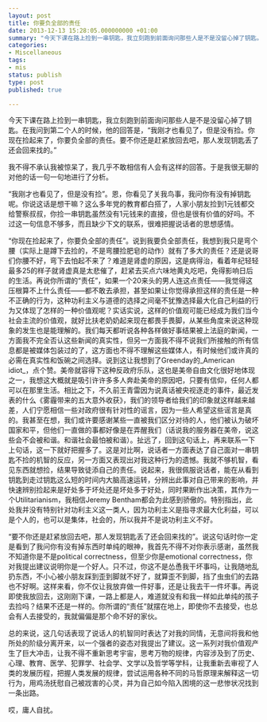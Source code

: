 ```yaml
---
layout: post
title: 你要负全部的责任
date: 2013-12-13 15:28:05.000000000 +01:00
summary: "今天下课在路上捡到一串钥匙，我立刻跑到前面询问那些人是不是没留心掉了钥匙。"
categories:
- Miscellaneous
tags:
- mis
status: publish
type: post
published: true

---
```


今天下课在路上捡到一串钥匙，我立刻跑到前面询问那些人是不是没留心掉了钥匙。在我问到第二个人的时候，他的回答是，“我刚才也看见了，但是没有捡。你现在捡起来了，你要负全部的责任。要不你还是赶紧放回去吧，那人发现钥匙丢了还会回来找的。”

我不得不承认我被惊呆了，我几乎不敢相信有人会有这样的回答。于是我很无聊的对他的话一句一句地进行了分析。

“我刚才也看见了，但是没有捡”。恩，你看见了关我鸟事，我问你有没有掉钥匙呢。你说这话是想干嘛？这么多年党的教育都白搭了，人家小朋友捡到1元钱都交给警察叔叔，你捡一串钥匙虽然没有1元钱来的直接，但也是很有价值的好吗。不过这一句信息不够多，而且缺少下文的联系，很难把握说话者的思想感情。

“你现在捡起来了，你要负全部的责任”。说到我要负全部责任，我想到我只是弯个腰（实际上是蹲下去捡的，不是弯腰捡肥皂的动作）就有了多大的责任？还是说哥们你腰不好，弯下去怕起不来了？难道是肾虚的原因，这是病得治，看着年纪轻轻最多25的样子就肾虚真是太悲催了，赶紧去买点六味地黄丸吃吧，免得影响日后的生活。再说你所谓的“责任”，如果一个20来头的男人连这点责任——我觉得这压根算不上什么责任——都不敢去承担，甚至如果让你觉得承担这样的责任是一种不正确的行为，这种功利主义与道德的选择之间毫不犹豫选择最大化自己利益的行为又体现了怎样的一种价值观呢？实话实说，这样的价值观可能已经成为我们当今社会主流的价值观，就好比扶老奶奶起来现在都畏手畏脚，从某些角度来说这种现象的发生也是能理解的。我们每天都听说各种各样做好事结果被上法庭的新闻，一方面我不完全否认这些新闻的真实性，但另一方面我不得不说我们所接触的所有信息都是被媒体包装过的了，这方面也不得不理解这些媒体人，有时候他们或许真的必需在真实性和饭碗之间选择。说到这让我想到了Greenday的_American idiot_，点个赞。美帝就容得下这种反政府乐队，这也是美帝自由文化很好地体现之一，我想这大概就是吸引许许多多人奔赴美帝的原因吧，只要有信仰，任何人都可以在那里生活。相比之下，不久前王青雷因为说真话被央视逐走的事件，最近发表的什么《雾霾带来的五大意外收获》，我们的领导者给我们的印象就这样越来越差，人们宁愿相信一些对政府很有针对性的谣言，因为一些人希望这些谣言是真的。我甚至在想，我们或许要感谢某些一直被我们区分对待的人，他们被认为破坏国家和平，但他们一直做的事都好像是在弄醒我们（话说我的服务器在美帝，说这些会不会被和谐。和谐社会最怕被和谐）。扯远了，回到这句话上，再来联系一下上句话，这一下就好把握多了。这是对比啊，说话者一方面表达了自己面对一串钥匙不捡的机智的反应，另一方面又表现出对我这种行为的遗憾。我就不够机智，看见东西就想捡，结果导致徒添自己的责任。说起来，我很佩服说话者，能在从看到钥匙到走过钥匙这么短的时间内大脑高速运转，分辨出此事对自己带来的影响，并快速辨别捡起来是好处多于坏处还是坏处多于好处，同时果断作出决策，其作为一个Utilitarianism，我相信Jeremy Bentham都会为此感到骄傲的。特别指出，此处我并没有特别针对功利主义这一类人，因为功利主义是指寻求最大化利益，可以是个人的，也可以是集体，社会的，所以我并不是说功利主义不好。

“要不你还是赶紧放回去吧，那人发现钥匙丢了还会回来找的”。说这句话时你一定是看到了我问你有没有掉东西时单纯的眼神，我首先不得不对你表示感谢，虽然我不知道你是不是political correctness，但至少你是emotional correctness，你对我提出建议说明你是一个好人。只不过，你这不是怂恿我干坏事吗，让我随地乱扔东西，不小心被小朋友踩到歪到脚就不好了，就算歪不到脚，挡了虫虫们的去路也不好啊。这样来看，你不仅让我放弃做一件好事，还是让我去干一件坏事。再说即使我放回去，这刚刚下课，一路上都是人，难道就没有和我一样如此单纯的孩子去捡吗？结果不还是一样的。你所谓的“责任”就摆在地上，即使你不去接受，也总会有人去接受的，我就偏偏是那个命不好的家伙。

总的来说，这几句话表现了说话人的机智同时表达了对我的同情，无意间将我和他所处的阶级分离开来，以一个强者的姿态对我提出了建议。这一系列对我价值观产生了巨大冲击，让我不得不重新思考宇宙，思考万物的规律，内容涉及到了历史、心理、教育、医学、犯罪学、社会学、文学以及哲学等学科，让我重新去审视了人类的发展历程，把握人类发展的规律，尝试运用各种不同的马哲原理来解释这一切行为，用鸡汤抚慰自己被戕害的心灵，并为自己如今陷入困境的这一悲惨状况找到一条出路。

哎，庸人自扰。